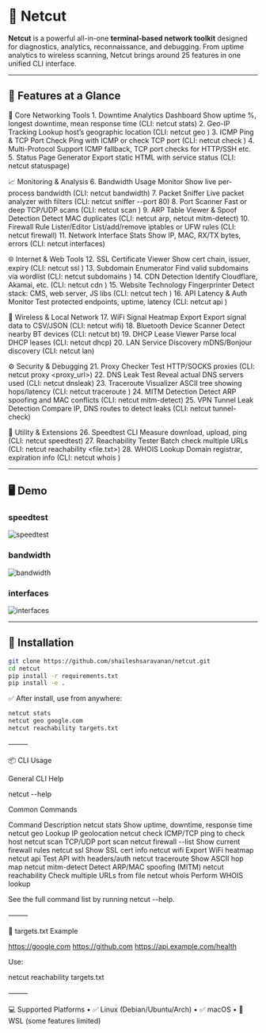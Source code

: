 # 🧠 Netcut

**Netcut** is a powerful all-in-one **terminal-based network toolkit** designed for diagnostics, analytics, reconnaissance, and debugging. From uptime analytics to wireless scanning, Netcut brings around 25 features in one unified CLI interface.

---

## 🚀 Features at a Glance

🧠 Core Networking Tools
	1.	Downtime Analytics Dashboard
Show uptime %, longest downtime, mean response time (CLI: netcut stats)
	2.	Geo-IP Tracking
Lookup host’s geographic location (CLI: netcut geo <host>)
	3.	ICMP Ping & TCP Port Check
Ping with ICMP or check TCP port (CLI: netcut check <host>)
	4.	Multi-Protocol Support
ICMP fallback, TCP port checks for HTTP/SSH etc.
	5.	Status Page Generator
Export static HTML with service status (CLI: netcut statuspage)

📈 Monitoring & Analysis
	6.	Bandwidth Usage Monitor
Show live per-process bandwidth (CLI: netcut bandwidth)
	7.	Packet Sniffer
Live packet analyzer with filters (CLI: netcut sniffer --port 80)
	8.	Port Scanner
Fast or deep TCP/UDP scans (CLI: netcut scan <host>)
	9.	ARP Table Viewer & Spoof Detection
Detect MAC duplicates (CLI: netcut arp, netcut mitm-detect)
	10.	Firewall Rule Lister/Editor
List/add/remove iptables or UFW rules (CLI: netcut firewall)
	11.	Network Interface Stats
Show IP, MAC, RX/TX bytes, errors (CLI: netcut interfaces)

🌐 Internet & Web Tools
	12.	SSL Certificate Viewer
Show cert chain, issuer, expiry (CLI: netcut ssl <host>)
	13.	Subdomain Enumerator
Find valid subdomains via wordlist (CLI: netcut subdomains <domain>)
	14.	CDN Detection
Identify Cloudflare, Akamai, etc. (CLI: netcut cdn <domain>)
	15.	Website Technology Fingerprinter
Detect stack: CMS, web server, JS libs (CLI: netcut tech <url>)
	16.	API Latency & Auth Monitor
Test protected endpoints, uptime, latency (CLI: netcut api <url>)

📡 Wireless & Local Network
	17.	WiFi Signal Heatmap Export
Export signal data to CSV/JSON (CLI: netcut wifi)
	18.	Bluetooth Device Scanner
Detect nearby BT devices (CLI: netcut bt)
	19.	DHCP Lease Viewer
Parse local DHCP leases (CLI: netcut dhcp)
	20.	LAN Service Discovery
mDNS/Bonjour discovery (CLI: netcut lan)

⚙️ Security & Debugging
	21.	Proxy Checker
Test HTTP/SOCKS proxies (CLI: netcut proxy <proxy_url>)
	22.	DNS Leak Test
Reveal actual DNS servers used (CLI: netcut dnsleak)
	23.	Traceroute Visualizer
ASCII tree showing hops/latency (CLI: netcut traceroute <host>)
	24.	MITM Detection
Detect ARP spoofing and MAC conflicts (CLI: netcut mitm-detect)
	25.	VPN Tunnel Leak Detection
Compare IP, DNS routes to detect leaks (CLI: netcut tunnel-check)

🚀 Utility & Extensions
	26.	Speedtest CLI
Measure download, upload, ping (CLI: netcut speedtest)
	27.	Reachability Tester
Batch check multiple URLs (CLI: netcut reachability <file.txt>)
	28.	WHOIS Lookup
Domain registrar, expiration info (CLI: netcut whois <domain>)

---

## 🖥️ Demo

### speedtest
![speedtest](speedtest.png)

### bandwidth
![bandwidth](bandwidth.png)

### interfaces
![interfaces](interfaces.png)

---

## 🔧 Installation

```bash
git clone https://github.com/shaileshsaravanan/netcut.git
cd netcut
pip install -r requirements.txt
pip install -e .
```

✅ After install, use from anywhere:

```bash
netcut stats
netcut geo google.com
netcut reachability targets.txt
```

⸻

📦 CLI Usage

General CLI Help

netcut --help

Common Commands

Command	Description
netcut stats	Show uptime, downtime, response time
netcut geo <host>	Lookup IP geolocation
netcut check <host>	ICMP/TCP ping to check host
netcut scan <host>	TCP/UDP port scan
netcut firewall --list	Show current firewall rules
netcut ssl <host>	Show SSL cert info
netcut wifi	Export WiFi heatmap
netcut api <url>	Test API with headers/auth
netcut traceroute <host>	Show ASCII hop map
netcut mitm-detect	Detect ARP/MAC spoofing (MITM)
netcut reachability <file>	Check multiple URLs from file
netcut whois <domain>	Perform WHOIS lookup

See the full command list by running netcut --help.

⸻

📁 targets.txt Example

https://google.com
https://github.com
https://api.example.com/health

Use:

netcut reachability targets.txt


⸻

💻 Supported Platforms
	•	✅ Linux (Debian/Ubuntu/Arch)
	•	✅ macOS
	•	🧪 WSL (some features limited)